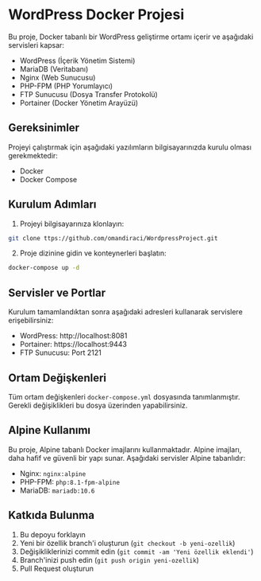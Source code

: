 # WordPress Docker Projesi

Bu proje, Docker tabanlı bir WordPress geliştirme ortamı içerir ve aşağıdaki servisleri kapsar:

- WordPress (İçerik Yönetim Sistemi)
- MariaDB (Veritabanı)
- Nginx (Web Sunucusu)
- PHP-FPM (PHP Yorumlayıcı)
- FTP Sunucusu (Dosya Transfer Protokolü)
- Portainer (Docker Yönetim Arayüzü)

## Gereksinimler

Projeyi çalıştırmak için aşağıdaki yazılımların bilgisayarınızda kurulu olması gerekmektedir:

- Docker
- Docker Compose

## Kurulum Adımları

1. Projeyi bilgisayarınıza klonlayın:
```bash
git clone ttps://github.com/omandiraci/WordpressProject.git
```

2. Proje dizinine gidin ve konteynerleri başlatın:
```bash
docker-compose up -d
```

## Servisler ve Portlar

Kurulum tamamlandıktan sonra aşağıdaki adresleri kullanarak servislere erişebilirsiniz:

- WordPress: http://localhost:8081
- Portainer: https://localhost:9443
- FTP Sunucusu: Port 2121

## Ortam Değişkenleri

Tüm ortam değişkenleri `docker-compose.yml` dosyasında tanımlanmıştır. Gerekli değişiklikleri bu dosya üzerinden yapabilirsiniz.

## Alpine Kullanımı

Bu proje, Alpine tabanlı Docker imajlarını kullanmaktadır. Alpine imajları, daha hafif ve güvenli bir yapı sunar. Aşağıdaki servisler Alpine tabanlıdır:

- Nginx: `nginx:alpine`
- PHP-FPM: `php:8.1-fpm-alpine`
- MariaDB: `mariadb:10.6`

## Katkıda Bulunma

1. Bu depoyu forklayın
2. Yeni bir özellik branch'i oluşturun (`git checkout -b yeni-ozellik`)
3. Değişikliklerinizi commit edin (`git commit -am 'Yeni özellik eklendi'`)
4. Branch'inizi push edin (`git push origin yeni-ozellik`)
5. Pull Request oluşturun
